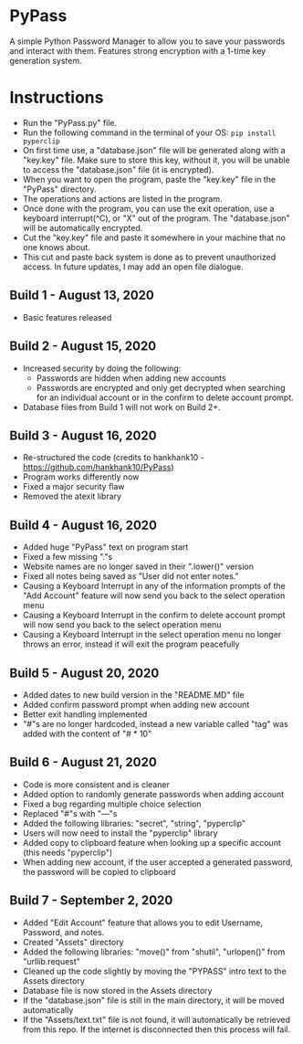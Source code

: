 # PyPass
A simple Python Password Manager to allow you to save your passwords and interact with them. Features strong encryption with a 1-time key generation system.

# Instructions
* Run the "PyPass.py" file.
* Run the following command in the terminal of your OS: `pip install pyperclip`
* On first time use, a "database.json" file will be generated along with a "key.key" file. Make sure to store this key, without it, you will be unable to access the "database.json" file (it is encrypted).
* When you want to open the program, paste the "key.key" file in the "PyPass" directory.
* The operations and actions are listed in the program.
* Once done with the program, you can use the exit operation, use a keyboard interrupt(^C), or "X" out of the program. The "database.json" will be automatically encrypted.
* Cut the "key.key" file and paste it somewhere in your machine that no one knows about.
* This cut and paste back system is done as to prevent unauthorized access. In future updates, I may add an open file dialogue.

## Build 1 - August 13, 2020
* Basic features released

## Build 2 - August 15, 2020
* Increased security by doing the following:
  - Passwords are hidden when adding new accounts
  - Passwords are encrypted and only get decrypted when searching for an individual account or in the confirm to delete account prompt.
* Database files from Build 1 will not work on Build 2+.
 
 ## Build 3 - August 16, 2020
 * Re-structured the code (credits to hankhank10 - https://github.com/hankhank10/PyPass)
 * Program works differently now
 * Fixed a major security flaw
 * Removed the atexit library
 
 ## Build 4 - August 16, 2020
  * Added huge "PyPass" text on program start
  * Fixed a few missing "."s
  * Website names are no longer saved in their ".lower()" version
  * Fixed all notes being saved as "User did not enter notes."
  * Causing a Keyboard Interrupt in any of the information prompts of the "Add Account" feature will now send you back to the select operation menu
  * Causing a Keyboard Interrupt in the confirm to delete account prompt will now send you back to the select operation menu
  * Causing a Keyboard Interrupt in the select operation menu no longer throws an error, instead it will exit the program peacefully

## Build 5 - August 20, 2020
  * Added dates to new build version in the "README.MD" file
  * Added confirm password prompt when adding new account
  * Better exit handling implemented
  * "#"s are no longer hardcoded, instead a new variable called "tag" was added with the content of "# * 10"

## Build 6 - August 21, 2020
  * Code is more consistent and is cleaner
  * Added option to randomly generate passwords when adding account
  * Fixed a bug regarding multiple choice selection
  * Replaced "#"s with "—"s
  * Added the following libraries: "secret", "string", "pyperclip"
  * Users will now need to install the "pyperclip" library
  * Added copy to clipboard feature when looking up a specific account (this needs "pyperclip")
  * When adding new account, if the user accepted a generated password, the password will be copied to clipboard

## Build 7 - September 2, 2020
  * Added "Edit Account" feature that allows you to edit Username, Password, and notes.
  * Created "Assets" directory
  * Added the following libraries: "move()" from "shutil", "urlopen()" from "urllib.request"
  * Cleaned up the code slightly by moving the "PYPASS" intro text to the Assets directory
  * Database file is now stored in the Assets directory
  * If the "database.json" file is still in the main directory, it will be moved automatically
  * If the "Assets/text.txt" file is not found, it will automatically be retrieved from this repo. If the internet is disconnected then this process will fail.
